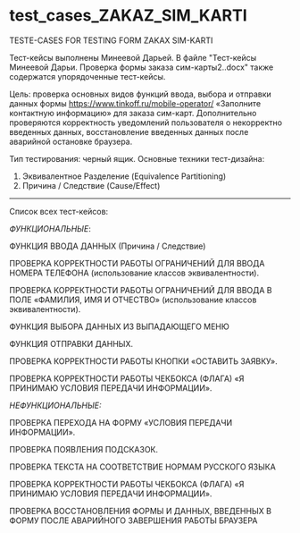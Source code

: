 # test_cases_ZAKAZ_SIM_KARTI
TESTE-CASES FOR TESTING FORM ZAKAX SIM-KARTI

Тест-кейсы выполнены Минеевой Дарьей. 
В файле "Тест-кейсы Минеевой Дарьи. Проверка формы заказа сим-карты2..docx" также содержатся упорядоченные тест-кейсы.

Цель: проверка основных видов функций ввода, выбора и отправки данных формы https://www.tinkoff.ru/mobile-operator/  «Заполните контактную информацию» для заказа сим-карт. Дополнительно проверяются корректность уведомлений пользователя о некорректно введенных данных, восстановление введенных данных после аварийной остановке браузера.

Тип тестирования: черный ящик.
Основные техники тест-дизайна: 
1.	Эквивалентное Разделение (Equivalence Partitioning)
2.	Причина / Следствие (Cause/Effect)


_____________________

Список всех тест-кейсов:

*ФУНКЦИОНАЛЬНЫЕ*:	


ФУНКЦИЯ ВВОДА ДАННЫХ (Причина / Следствие)	

ПРОВЕРКА КОРРЕКТНОСТИ РАБОТЫ ОГРАНИЧЕНИЙ ДЛЯ ВВОДА НОМЕРА ТЕЛЕФОНА (использование классов эквивалентности).	

ПРОВЕРКА КОРРЕКТНОСТИ РАБОТЫ ОГРАНИЧЕНИЙ ДЛЯ ВВОДА В ПОЛЕ «ФАМИЛИЯ, ИМЯ И ОТЧЕСТВО» (использование классов эквивалентности).	

ФУНКЦИЯ ВЫБОРА ДАННЫХ ИЗ ВЫПАДАЮЩЕГО МЕНЮ	

ФУНКЦИЯ ОТПРАВКИ ДАННЫХ.	

ПРОВЕРКА КОРРЕКТНОСТИ РАБОТЫ КНОПКИ «ОСТАВИТЬ ЗАЯВКУ».	

ПРОВЕРКА КОРРЕКТНОСТИ РАБОТЫ ЧЕКБОКСА (ФЛАГА) «Я ПРИНИМАЮ УСЛОВИЯ ПЕРЕДАЧИ ИНФОРМАЦИИ».	



*НЕФУНКЦИОНАЛЬНЫЕ:*	

ПРОВЕРКА ПЕРЕХОДА НА ФОРМУ «УСЛОВИЯ ПЕРЕДАЧИ ИНФОРМАЦИИ».	

ПРОВЕРКА ПОЯВЛЕНИЯ ПОДСКАЗОК.	

ПРОВЕРКА ТЕКСТА НА СООТВЕТСТВИЕ НОРМАМ РУССКОГО ЯЗЫКА	

ПРОВЕРКА КОРРЕКТНОСТИ РАБОТЫ ЧЕКБОКСА (ФЛАГА) «Я ПРИНИМАЮ УСЛОВИЯ ПЕРЕДАЧИ ИНФОРМАЦИИ».	

ПРОВЕРКА ВОССТАНОВЛЕНИЯ ФОРМЫ И ДАННЫХ, ВВЕДЕННЫХ В ФОРМУ ПОСЛЕ АВАРИЙНОГО ЗАВЕРШЕНИЯ РАБОТЫ БРАУЗЕРА	



